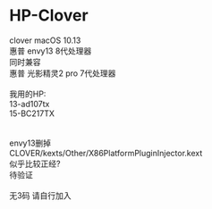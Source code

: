 # HP-Clover
clover macOS 10.13 <br>
惠普 envy13 8代处理器 <br>
同时兼容 <br>
惠普 光影精灵2 pro 7代处理器 <br>
<br>
我用的HP:<br>
13-ad107tx<br>
15-BC217TX<br>
<br>
<br>
envy13删掉<br>
CLOVER/kexts/Other/X86PlatformPluginInjector.kext<br>
似乎比较正经?<br>
待验证<br>
<br>
无3码 请自行加入
